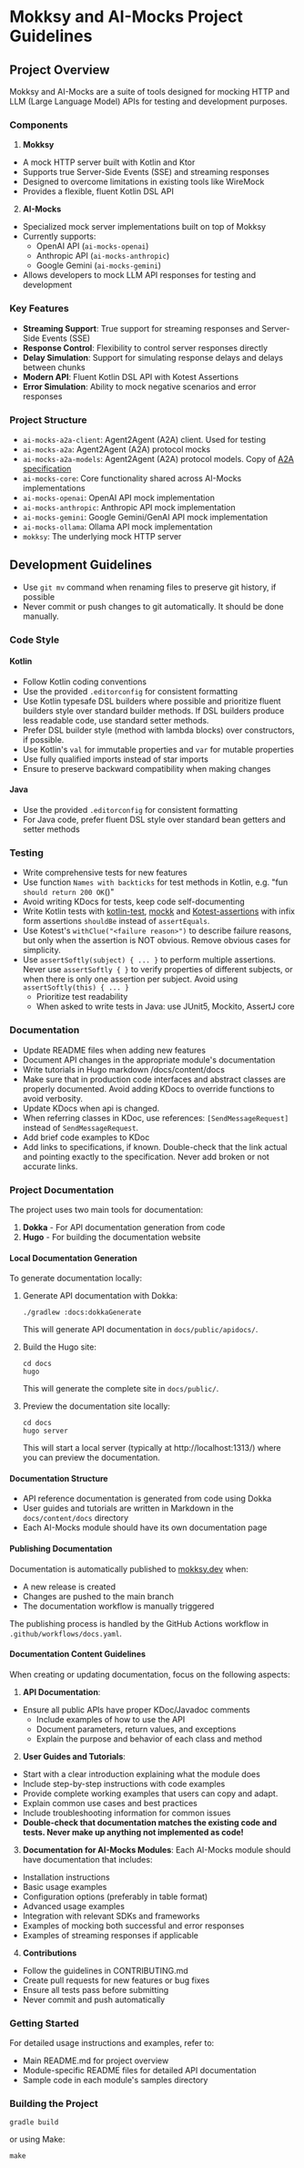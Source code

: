 # Mokksy and AI-Mocks Project Guidelines

## Project Overview

Mokksy and AI-Mocks are a suite of tools designed for mocking HTTP and LLM (Large Language Model) APIs for testing and
development purposes.

### Components

1. **Mokksy**
  - A mock HTTP server built with Kotlin and Ktor
  - Supports true Server-Side Events (SSE) and streaming responses
  - Designed to overcome limitations in existing tools like WireMock
  - Provides a flexible, fluent Kotlin DSL API

2. **AI-Mocks**
  - Specialized mock server implementations built on top of Mokksy
  - Currently supports:
    - OpenAI API (`ai-mocks-openai`)
    - Anthropic API (`ai-mocks-anthropic`)
    - Google Gemini (`ai-mocks-gemini`)
  - Allows developers to mock LLM API responses for testing and development

### Key Features

- **Streaming Support**: True support for streaming responses and Server-Side Events (SSE)
- **Response Control**: Flexibility to control server responses directly
- **Delay Simulation**: Support for simulating response delays and delays between chunks
- **Modern API**: Fluent Kotlin DSL API with Kotest Assertions
- **Error Simulation**: Ability to mock negative scenarios and error responses

### Project Structure

- `ai-mocks-a2a-client`: Agent2Agent (A2A) client. Used for testing
- `ai-mocks-a2a`: Agent2Agent (A2A) protocol mocks
- `ai-mocks-a2a-models`: Agent2Agent (A2A) protocol models. Copy of [A2A specification](ai-mocks-a2a-models/a2a-specification-0.3.0.md)
- `ai-mocks-core`: Core functionality shared across AI-Mocks implementations
- `ai-mocks-openai`: OpenAI API mock implementation
- `ai-mocks-anthropic`: Anthropic API mock implementation
- `ai-mocks-gemini`: Google Gemini/GenAI API mock implementation
- `ai-mocks-ollama`: Ollama API mock implementation
- `mokksy`: The underlying mock HTTP server

## Development Guidelines

- Use `git mv` command when renaming files to preserve git history, if possible
- Never commit or push changes to git automatically. It should be done manually.

### Code Style

#### Kotlin

- Follow Kotlin coding conventions
- Use the provided `.editorconfig` for consistent formatting
- Use Kotlin typesafe DSL builders where possible and prioritize fluent builders style over standard builder methods.
    If DSL builders produce less readable code, use standard setter methods.
- Prefer DSL builder style (method with lambda blocks) over constructors, if possible.
- Use Kotlin's `val` for immutable properties and `var` for mutable properties
- Use fully qualified imports instead of star imports
- Ensure to preserve backward compatibility when making changes

#### Java

- Use the provided `.editorconfig` for consistent formatting
- For Java code, prefer fluent DSL style over standard bean getters and setter methods

### Testing

- Write comprehensive tests for new features
- Use function `Names with backticks` for test methods in Kotlin, e.g. "fun `should return 200 OK`()"
- Avoid writing KDocs for tests, keep code self-documenting
- Write Kotlin tests with [kotlin-test](https://github.com/JetBrains/kotlin/tree/master/libraries/kotlin.test),
  [mockk](https://mockk.io/) and [Kotest-assertions](https://kotest.io/docs/assertions/assertions.html)
  with infix form assertions `shouldBe` instead of `assertEquals`.
- Use Kotest's `withClue("<failure reason>")` to describe failure reasons, but only when the assertion is NOT obvious.
  Remove obvious cases for simplicity.
- Use `assertSoftly(subject) { ... }` to perform multiple assertions. Never use `assertSoftly { }` to verify properties
  of
  different subjects, or when there is only one assertion per subject. Avoid using `assertSoftly(this) { ... }`
  - Prioritize test readability
  - When asked to write tests in Java: use JUnit5, Mockito, AssertJ core

### Documentation

- Update README files when adding new features
- Document API changes in the appropriate module's documentation
- Write tutorials in Hugo markdown /docs/content/docs
- Make sure that in production code interfaces and abstract classes are properly documented. Avoid adding KDocs to
  override functions to avoid verbosity.
- Update KDocs when api is changed.
- When referring classes in KDoc, use references: `[SendMessageRequest]` instead of `SendMessageRequest`.
- Add brief code examples to KDoc
- Add links to specifications, if known. Double-check that the link actual and pointing exactly to the specification.
  Never add broken or not accurate links.

### Project Documentation

The project uses two main tools for documentation:

1. **Dokka** - For API documentation generation from code
2. **Hugo** - For building the documentation website

#### Local Documentation Generation

To generate documentation locally:

1. Generate API documentation with Dokka:
   ```shell
   ./gradlew :docs:dokkaGenerate
   ```
   This will generate API documentation in `docs/public/apidocs/`.

2. Build the Hugo site:
   ```shell
   cd docs
   hugo
   ```
   This will generate the complete site in `docs/public/`.

3. Preview the documentation site locally:
   ```shell
   cd docs
   hugo server
   ```
   This will start a local server (typically at http://localhost:1313/) where you can preview the documentation.

#### Documentation Structure

- API reference documentation is generated from code using Dokka
- User guides and tutorials are written in Markdown in the `docs/content/docs` directory
- Each AI-Mocks module should have its own documentation page

#### Publishing Documentation

Documentation is automatically published to [mokksy.dev](https://mokksy.dev/) when:

- A new release is created
- Changes are pushed to the main branch
- The documentation workflow is manually triggered

The publishing process is handled by the GitHub Actions workflow in `.github/workflows/docs.yaml`.

#### Documentation Content Guidelines

When creating or updating documentation, focus on the following aspects:

1. **API Documentation**:

- Ensure all public APIs have proper KDoc/Javadoc comments
  - Include examples of how to use the API
  - Document parameters, return values, and exceptions
  - Explain the purpose and behavior of each class and method

2. **User Guides and Tutorials**:
  - Start with a clear introduction explaining what the module does
  - Include step-by-step instructions with code examples
  - Provide complete working examples that users can copy and adapt.
  - Explain common use cases and best practices
  - Include troubleshooting information for common issues
  - **Double-check that documentation matches the existing code and tests. Never make up anything not implemented as
    code!**

3. **Documentation for AI-Mocks Modules**:
   Each AI-Mocks module should have documentation that includes:
  - Installation instructions
  - Basic usage examples
  - Configuration options (preferably in table format)
  - Advanced usage examples
  - Integration with relevant SDKs and frameworks
  - Examples of mocking both successful and error responses
  - Examples of streaming responses if applicable

4. **Contributions**
  - Follow the guidelines in CONTRIBUTING.md
  - Create pull requests for new features or bug fixes
  - Ensure all tests pass before submitting
  - Never commit and push automatically

### Getting Started

For detailed usage instructions and examples, refer to:

- Main README.md for project overview
- Module-specific README files for detailed API documentation
- Sample code in each module's samples directory

### Building the Project

```shell
gradle build
```

or using Make:

```shell
make
```
